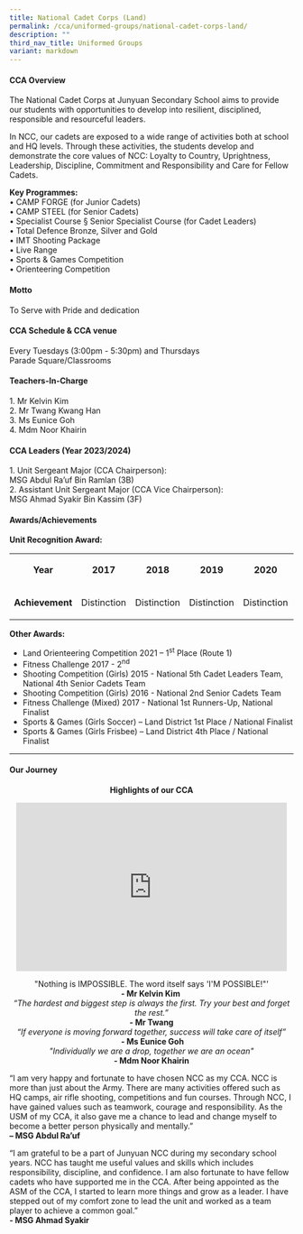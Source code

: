 ```yaml
---
title: National Cadet Corps (Land)
permalink: /cca/uniformed-groups/national-cadet-corps-land/
description: ""
third_nav_title: Uniformed Groups
variant: markdown
---
```

<h4><strong>CCA Overview</strong></h4>
<p>The National Cadet Corps at Junyuan Secondary School aims to provide our students with opportunities to develop into resilient, disciplined, responsible and resourceful leaders.</p>

<p>In NCC, our cadets are exposed to a wide range of activities both at school and HQ levels. Through these activities, the students develop and demonstrate the core values of NCC: Loyalty to Country, Uprightness, Leadership, Discipline, Commitment and Responsibility and Care for Fellow Cadets. <br>
	
<strong>Key Programmes: </strong><br>
•	CAMP FORGE (for Junior Cadets) <br>
•	CAMP STEEL (for Senior Cadets) <br>
•	Specialist Course § Senior Specialist Course (for Cadet Leaders) <br>
•	Total Defence Bronze, Silver and Gold <br>
•	IMT Shooting Package <br>
•	Live Range <br>
•	Sports &amp; Games Competition <br>
•	Orienteering Competition</p>

<h4><strong>Motto</strong></h4>
<p>To Serve with Pride and dedication</p>
<h4><strong>CCA Schedule &amp; CCA venue</strong></h4>
<p>Every Tuesdays (3:00pm - 5:30pm) and Thursdays<br>Parade Square/Classrooms</p>

<h4><strong>Teachers-In-Charge</strong></h4>
<p>1. Mr Kelvin Kim <br>2. Mr Twang Kwang Han<br>3. Ms Eunice Goh <br>4. Mdm Noor Khairin</p>

<h4><strong>CCA Leaders (Year 2023/2024)</strong></h4>
<p>1. Unit Sergeant Major (CCA Chairperson): <br>MSG Abdul Ra’uf Bin Ramlan (3B)<br>2. Assistant Unit Sergeant Major (CCA Vice Chairperson):<br> MSG Ahmad Syakir Bin Kassim (3F)</p>

<h4><strong>Awards/Achievements</strong></h4>
<p><strong>Unit Recognition Award:<br></strong></p>
<table>
<tbody>
<tr>
<td style="text-align: center;" width="89">
<p><strong>Year</strong></p>
</td>
<td style="text-align: center;" width="89">
<p><strong>2017</strong></p>
</td>
<td style="text-align: center;" width="89">
<p><strong>2018</strong></p>
</td>
<td style="text-align: center;" width="89">
<p><strong>2019</strong></p>
</td>
<td style="text-align: center;" width="89">
<p><strong>2020</strong></p>
</td>
<td style="text-align: center;" width="89">
<p><strong>2021</strong></p>
</td>
<td style="text-align: center;" width="89">
<p><strong>2022</strong></p>
</td>
</tr>
<tr>
<td style="text-align: center;" width="89">
<p><strong>Achievement</strong></p>
</td>
<td style="text-align: center;" width="89">
<p>Distinction</p>
</td>
<td style="text-align: center;" width="89">
<p>Distinction</p>
</td>
<td style="text-align: center;" width="89">
<p>Distinction</p>
</td>
<td style="text-align: center;" width="89">
<p>Distinction</p>
</td>
<td style="text-align: center;" width="89">
<p>Distinction</p>
</td>
<td style="text-align: center;" width="89">
<p>Distinction</p>
</td>
</tr>
</tbody>
</table>
<p><strong>Other Awards:</strong></p>
<ul>
<li>Land Orienteering Competition 2021 – 1<sup>st</sup>&nbsp;Place (Route 1)</li>
<li>Fitness Challenge 2017 - 2<sup>nd</sup></li>
<li>Shooting Competition (Girls) 2015 - National 5th Cadet Leaders Team, National 4th Senior Cadets Team</li>
<li>Shooting Competition (Girls) 2016 - National 2nd Senior Cadets Team</li>
<li>Fitness Challenge (Mixed) 2017 - National 1st Runners-Up, National Finalist</li>
<li>Sports &amp; Games (Girls Soccer) – Land District 1st Place / National Finalist</li>
<li>Sports &amp; Games (Girls Frisbee) – Land District 4th Place / National Finalist</li>
</ul>
<hr>
<h4><strong>Our Journey</strong></h4>
<p style="text-align: center;"><strong>Highlights of our CCA</strong></p>
<p style="text-align: center;"><iframe allowfullscreen="true" height="299" width="480" frameborder="0" src="https://docs.google.com/presentation/d/e/2PACX-1vSMWvMZPidhye-32z9hViVz4gbX_Sxqun8JfqvfsFYteGrV-CXJz0s-Q4xJlK9V4A/embed?start=false&amp;loop=false&amp;delayms=3000"></iframe>

</p><p style="text-align: center;">"Nothing is IMPOSSIBLE. The word itself says 'I'M POSSIBLE!"'<br><strong>-&nbsp;Mr Kelvin Kim</strong><em><strong>&nbsp;</strong><br></em><em>“The hardest and biggest step is always the first. Try your best and forget the rest.”<br></em><strong>- Mr Twang</strong><br><em>“If everyone is moving forward together, success will take care of itself”<br></em><strong>&nbsp;- Ms Eunice Goh</strong><br><em>"Individually we are a drop, together we are an ocean"<br></em><strong>- Mdm Noor Khairin</strong></p>

<p>“I am very happy and fortunate to have chosen NCC as my CCA. NCC is more than just about the Army. There are many activities offered such as HQ camps, air rifle shooting, competitions and fun courses. Through NCC, I have gained values such as teamwork, courage and responsibility. As the USM of my CCA, it also gave me a chance to lead and change myself to become a better person physically and mentally.”<br><strong>– MSG Abdul Ra’uf</strong></p>
<p>“I am grateful to be a part of Junyuan NCC during my secondary school years. NCC has taught me useful values and skills which includes responsibility, discipline, and confidence. I am also fortunate to have fellow cadets who have supported me in the CCA. After being appointed as the ASM of the CCA, I started to learn more things and grow as a leader. I have stepped out of my comfort zone to lead the unit and worked as a team player to achieve a common goal.”<br><strong>- MSG Ahmad Syakir</strong></p>